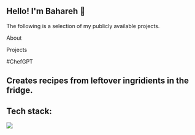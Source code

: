 ## Hello! I'm Bahareh 👋

The following is a selection of my publicly available projects. 

About


Projects

#ChefGPT
## Creates recipes from leftover ingridients in the fridge.

Tech stack:
- 
![](https://github.com/TakinB/Chef-GPT/public/chef-gpt.gif)

<!--
**TakinB/TakinB** is a ✨ _special_ ✨ repository because its `README.md` (this file) appears on your GitHub profile.

Here are some ideas to get you started:

- 🔭 I’m currently working on ...
- 🌱 I’m currently learning ...
- 👯 I’m looking to collaborate on ...
- 🤔 I’m looking for help with ...
- 💬 Ask me about ...
- 📫 How to reach me: ...
- 😄 Pronouns: ...
- ⚡ Fun fact: ...
-->
